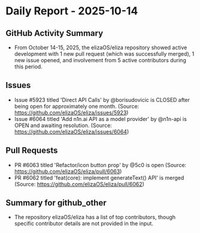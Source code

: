 # Daily Report - 2025-10-14

## GitHub Activity Summary
- From October 14-15, 2025, the elizaOS/eliza repository showed active development with 1 new pull request (which was successfully merged), 1 new issue opened, and involvement from 5 active contributors during this period.

## Issues
- Issue #5923 titled 'Direct API Calls' by @borisudovicic is CLOSED after being open for approximately one month. (Source: https://github.com/elizaOS/eliza/issues/5923)
- Issue #6064 titled 'Add n1n.ai API as a model provider' by @n1n-api is OPEN and awaiting resolution. (Source: https://github.com/elizaOS/eliza/issues/6064)

## Pull Requests
- PR #6063 titled 'Refactor/icon button prop' by @5c0 is open (Source: https://github.com/elizaOS/eliza/pull/6063)
- PR #6062 titled 'feat(core): implement generateText() API' is merged (Source: https://github.com/elizaOS/eliza/pull/6062)

## Summary for github_other
- The repository elizaOS/eliza has a list of top contributors, though specific contributor details are not provided in the input.
